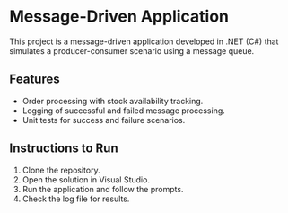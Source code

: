 # Message-Driven Application

This project is a message-driven application developed in .NET (C#) that simulates a producer-consumer scenario using a message queue.

## Features
- Order processing with stock availability tracking.
- Logging of successful and failed message processing.
- Unit tests for success and failure scenarios.

## Instructions to Run
1. Clone the repository.
2. Open the solution in Visual Studio.
3. Run the application and follow the prompts.
4. Check the log file for results.
